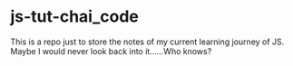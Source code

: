 # js-tut-chai_code
This is a repo just to store the notes of my current learning journey of JS. Maybe I would never look back into it......Who knows?
